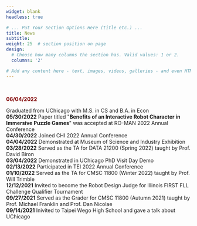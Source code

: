 ```yaml
---
widget: blank
headless: true

# ... Put Your Section Options Here (title etc.) ...
title: News
subtitle:
weight: 25  # section position on page
design:
  # Choose how many columns the section has. Valid values: 1 or 2.
  columns: '2'

# Add any content here - text, images, videos, galleries - and even HTML code!
---
```


<br> <p style="color:maroon;"><b>06/04/2022</b></p>  Graduated from UChicago with M.S. in CS and B.A. in Econ
<br> <b>05/30/2022</b>  Paper titled "<b>Benefits of an Interactive Robot Character in Immersive Puzzle Games</b>" was accepted at RO-MAN 2022 Annual Conference
<br> <b>04/30/2022</b>  Joined CHI 2022 Annual Conference
<br> <b>04/04/2022</b>  Demonstrated at Museum of Science and Industry Exhibition
<br> <b>03/28/2022</b>  Served as the TA for DATA 21200 (Spring 2022) taught by Prof. David Biron
<br> <b>03/04/2022</b>  Demonstrated in UChicago PhD Visit Day Demo
<br> <b>02/13/2022</b>  Participated in TEI 2022 Annual Conference
<br> <b>01/10/2022</b>  Served as the TA for CMSC 11800 (Winter 2022) taught by Prof. Will Trimble
<br> <b>12/12/2021</b>  Invited to become the Robot Design Judge for Illinois FIRST FLL Challenge Qualifier Tournament
<br> <b>09/27/2021</b>  Served as the Grader for CMSC 11800 (Autumn 2021) taught by Prof. Michael Franklin and  Prof. Dan Nicolae
<br> <b>09/14/2021</b>  Inivited to Taipei Wego High School and gave a talk about UChicago

  


